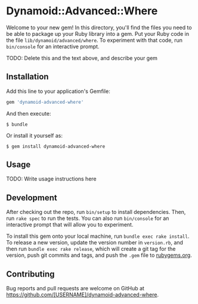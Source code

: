 # Dynamoid::Advanced::Where

Welcome to your new gem! In this directory, you'll find the files you need to be able to package up your Ruby library into a gem. Put your Ruby code in the file `lib/dynamoid/advanced/where`. To experiment with that code, run `bin/console` for an interactive prompt.

TODO: Delete this and the text above, and describe your gem

## Installation

Add this line to your application's Gemfile:

```ruby
gem 'dynamoid-advanced-where'
```

And then execute:

    $ bundle

Or install it yourself as:

    $ gem install dynamoid-advanced-where

## Usage

TODO: Write usage instructions here

## Development

After checking out the repo, run `bin/setup` to install dependencies. Then, run `rake spec` to run the tests. You can also run `bin/console` for an interactive prompt that will allow you to experiment.

To install this gem onto your local machine, run `bundle exec rake install`. To release a new version, update the version number in `version.rb`, and then run `bundle exec rake release`, which will create a git tag for the version, push git commits and tags, and push the `.gem` file to [rubygems.org](https://rubygems.org).

## Contributing

Bug reports and pull requests are welcome on GitHub at https://github.com/[USERNAME]/dynamoid-advanced-where.

